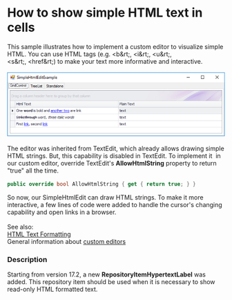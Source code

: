 # How to show simple HTML text in cells


This sample illustrates how to implement a custom editor to visualize simple HTML. You can use HTML tags (e.g. &lt;b&rt;, &lt;i&rt;, &lt;u&rt;, &lt;s&rt;, &lt;href&rt;) to make your text more informative and interactive.<br><br><img src="https://raw.githubusercontent.com/DevExpress-Examples/how-to-show-simple-html-text-in-cells-t398866/17.2.3+/media/6e0b8bb0-41b3-11e6-80bf-00155d62480c.png"><br><br>The editor was inherited from TextEdit, which already allows drawing simple HTML strings. But, this capability is disabled in TextEdit. To implement it  in our custom editor, override TextEdit's <strong>AllowHtmlString</strong> property to return "true" all the time.<br>


```cs
public override bool AllowHtmlString { get { return true; } }
```


So now, our SimpleHtmlEdit can draw HTML strings. To make it more interactive, a few lines of code were added to handle the cursor's changing capability and open links in a browser.<br><br>See also:<br><a href="https://documentation.devexpress.com/#windowsforms/CustomDocument4874">HTML Text Formatting</a><br>General information about <a href="https://documentation.devexpress.com/#WindowsForms/CustomDocument4716">custom editors</a>


<h3>Description</h3>

<p>Starting from version 17.2, a new&nbsp;<strong>RepositoryItemHypertextLabel</strong>&nbsp;was added. This repository item should be used when it is necessary to show read-only HTML formatted text.&nbsp;</p>

<br/>



